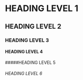 # HEADING LEVEL 1
## HEADING LEVEL 2
### HEADING LEVEL 3
#### HEADING LEVEL 4
#####HEADING LEVEL 5
###### HEADING LEVEL 6
